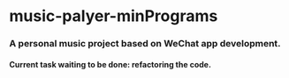 # music-palyer-minPrograms
### A personal music project based on WeChat app development.
#### Current task waiting to be done: refactoring the code.
